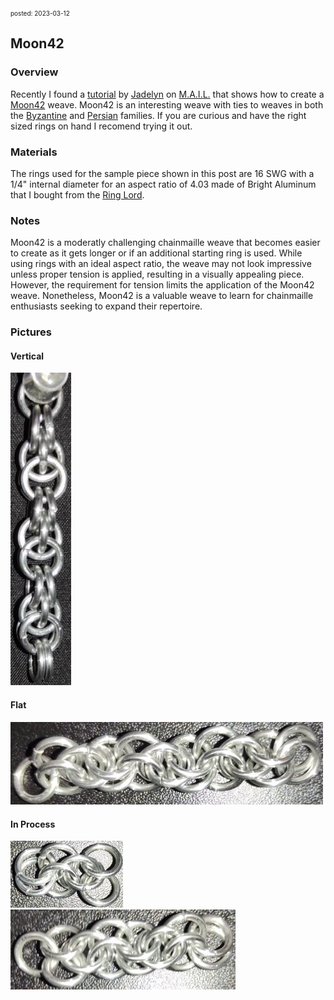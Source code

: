 <font size=1> posted: 2023-03-12 </font>

## Moon42

### Overview

Recently I found a [tutorial](https://www.mailleartisans.org/articles/articledisplay.php?key=652) by [Jadelyn](https://www.mailleartisans.org/members/memberdisplay.php?key=19519) on [M.A.I.L.](https://www.mailleartisans.org/) that shows how to create a [Moon42](https://www.mailleartisans.org/weaves/weavedisplay.php?key=1119) weave. Moon42 is an interesting weave with ties to weaves in both the [Byzantine](Byzantine.md) and [Persian](https://www.mailleartisans.org/weaves/weavedisplay.php?key=44) families. If you are curious and have the right sized rings on hand I recomend trying it out.


### Materials

The rings used for the sample piece shown in this post are 16 SWG with a 1/4" internal diameter for an aspect ratio of 4.03 made of Bright Aluminum that I bought from the [Ring Lord](https://theringlord.com/).


### Notes

Moon42 is a moderatly challenging chainmaille weave that becomes easier to create as it gets longer or if an additional starting ring is used. While using rings with an ideal aspect ratio, the weave may not look impressive unless proper tension is applied, resulting in a visually appealing piece. However, the requirement for tension limits the application of the Moon42 weave.  Nonetheless, Moon42 is a valuable weave to learn for chainmaille enthusiasts seeking to expand their repertoire.

### Pictures

#### Vertical

<img src="../assets/images/chainmail/moon42/moon42_vertical.jpg" height="500">

#### Flat

<img src="../assets/images/chainmail/moon42/moon42_flat.jpg" width="500">

#### In Process

<img src="../assets/images/chainmail/moon42/moon42_step_01.jpg" width="180">

<br>

<img src="../assets/images/chainmail/moon42/moon42_step_02.jpg" width="360">
